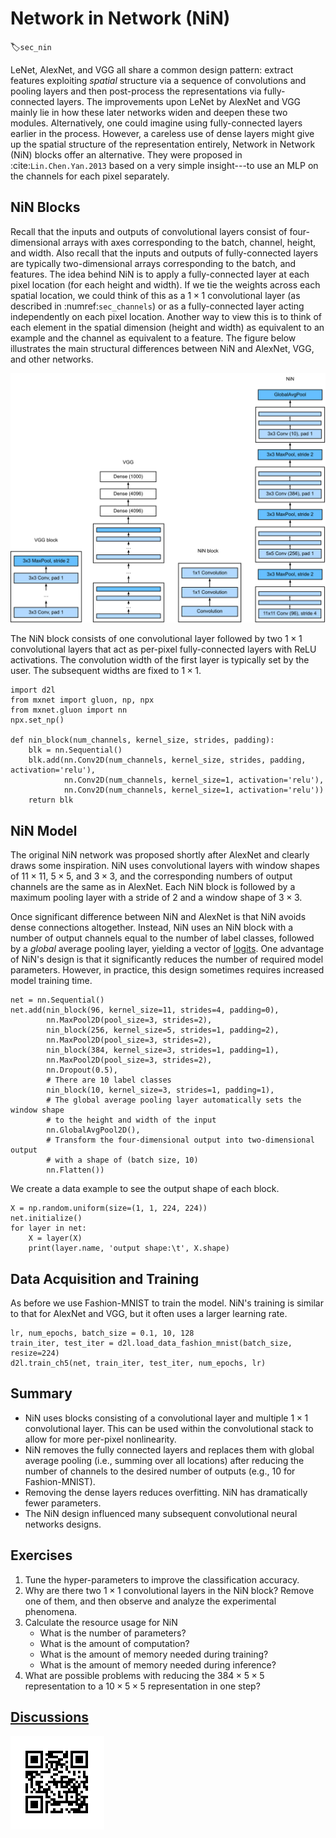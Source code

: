 # Network in Network (NiN)
:label:`sec_nin`

LeNet, AlexNet, and VGG all share a common design pattern:
extract features exploiting *spatial* structure
via a sequence of convolutions and pooling layers
and then post-process the representations via fully-connected layers.
The improvements upon LeNet by AlexNet and VGG mainly lie
in how these later networks widen and deepen these two modules.
Alternatively, one could imagine using fully-connected layers
earlier in the process.
However, a careless use of dense layers might give up the
spatial structure of the representation entirely,
Network in Network (NiN) blocks offer an alternative.
They were proposed in :cite:`Lin.Chen.Yan.2013` based on a very simple insight---to
use an MLP on the channels for each pixel separately.

## NiN Blocks

Recall that the inputs and outputs of convolutional layers
consist of four-dimensional arrays with axes
corresponding to the batch, channel, height, and width.
Also recall that the inputs and outputs of fully-connected layers
are typically two-dimensional arrays corresponding to the batch, and features.
The idea behind NiN is to apply a fully-connected layer
at each pixel location (for each height and  width).
If we tie the weights across each spatial location,
we could think of this as a $1\times 1$ convolutional layer
(as described in :numref:`sec_channels`)
or as a fully-connected layer acting independently on each pixel location.
Another way to view this is to think of each element in the spatial dimension
(height and width) as equivalent to an example
and the channel as equivalent to a feature.
The figure below illustrates the main structural differences
between NiN and AlexNet, VGG, and other networks.

![The figure on the left shows the network structure of AlexNet and VGG, and the figure on the right shows the network structure of NiN. ](../img/nin.svg)

The NiN block consists of one convolutional layer
followed by two $1\times 1$ convolutional layers that act as
per-pixel fully-connected layers with ReLU activations.
The convolution width of the first layer is typically set by the user.
The subsequent widths are fixed to $1 \times 1$.

```{.python .input  n=2}
import d2l
from mxnet import gluon, np, npx
from mxnet.gluon import nn
npx.set_np()

def nin_block(num_channels, kernel_size, strides, padding):
    blk = nn.Sequential()
    blk.add(nn.Conv2D(num_channels, kernel_size, strides, padding, activation='relu'),
            nn.Conv2D(num_channels, kernel_size=1, activation='relu'),
            nn.Conv2D(num_channels, kernel_size=1, activation='relu'))
    return blk
```

## NiN Model

The original NiN network was proposed shortly after AlexNet
and clearly draws some inspiration.
NiN uses convolutional layers with window shapes
of $11\times 11$, $5\times 5$, and $3\times 3$,
and the corresponding numbers of output channels are the same as in AlexNet. Each NiN block is followed by a maximum pooling layer
with a stride of 2 and a window shape of $3\times 3$.

Once significant difference between NiN and AlexNet
is that NiN avoids dense connections altogether.
Instead, NiN uses an NiN block with a number of output channels equal to the number of label classes, followed by a *global* average pooling layer,
yielding a vector of [logits](https://en.wikipedia.org/wiki/Logit).
One advantage of NiN's design is that it significantly
reduces the number of required model parameters.
However, in practice, this design sometimes requires
increased model training time.

```{.python .input  n=9}
net = nn.Sequential()
net.add(nin_block(96, kernel_size=11, strides=4, padding=0),
        nn.MaxPool2D(pool_size=3, strides=2),
        nin_block(256, kernel_size=5, strides=1, padding=2),
        nn.MaxPool2D(pool_size=3, strides=2),
        nin_block(384, kernel_size=3, strides=1, padding=1),
        nn.MaxPool2D(pool_size=3, strides=2),
        nn.Dropout(0.5),
        # There are 10 label classes
        nin_block(10, kernel_size=3, strides=1, padding=1),
        # The global average pooling layer automatically sets the window shape
        # to the height and width of the input
        nn.GlobalAvgPool2D(),
        # Transform the four-dimensional output into two-dimensional output
        # with a shape of (batch size, 10)
        nn.Flatten())
```

We create a data example to see the output shape of each block.

```{.python .input}
X = np.random.uniform(size=(1, 1, 224, 224))
net.initialize()
for layer in net:
    X = layer(X)
    print(layer.name, 'output shape:\t', X.shape)
```

## Data Acquisition and Training

As before we use Fashion-MNIST to train the model.
NiN's training is similar to that for AlexNet and VGG,
but it often uses a larger learning rate.

```{.python .input}
lr, num_epochs, batch_size = 0.1, 10, 128
train_iter, test_iter = d2l.load_data_fashion_mnist(batch_size, resize=224)
d2l.train_ch5(net, train_iter, test_iter, num_epochs, lr)
```

## Summary

* NiN uses blocks consisting of a convolutional layer and multiple $1\times 1$ convolutional layer. This can be used within the convolutional stack to allow for more per-pixel nonlinearity.
* NiN removes the fully connected layers and replaces them with global average pooling (i.e., summing over all locations) after reducing the number of channels to the desired number of outputs (e.g., 10 for Fashion-MNIST).
* Removing the dense layers reduces overfitting. NiN has dramatically fewer parameters.
* The NiN design influenced many subsequent convolutional neural networks designs.

## Exercises

1. Tune the hyper-parameters to improve the classification accuracy.
1. Why are there two $1\times 1$ convolutional layers in the NiN block? Remove one of them, and then observe and analyze the experimental phenomena.
1. Calculate the resource usage for NiN
    * What is the number of parameters?
    * What is the amount of computation?
    * What is the amount of memory needed during training?
    * What is the amount of memory needed during inference?
1. What are possible problems with reducing the $384 \times 5 \times 5$ representation to a $10 \times 5 \times 5$ representation in one step?

## [Discussions](https://discuss.mxnet.io/t/2356)

![](../img/qr_nin.svg)
